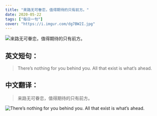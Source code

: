 ```yaml
---
title: "来路无可眷恋，值得期待的只有前方。"
date: 2020-05-22
tags: ["每日一句"]
cover: "https://i.imgur.com/dg7BW2I.jpg"
---
```


![来路无可眷恋，值得期待的只有前方。](https://i.imgur.com/y7d4Rtc.jpg)

## 英文短句：
> There’s nothing for you behind you. All that exist is what’s ahead.

<!--more-->

## 中文翻译：
> 来路无可眷恋，值得期待的只有前方。

![There’s nothing for you behind you. All that exist is what’s ahead.](https://i.imgur.com/pEP94yJ.jpg)

